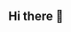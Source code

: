 ## Hi there 👋

<!--
**ilcodice/ilcodice** is a ✨ _special_ ✨ repository because its `README.md` (this file) appears on your GitHub profile.

### 🚀 About Me  

- 📍 Based in **Berlin, Germany**
- 🔭 I’m currently working on some cool Projects
- 🌱 I’m currently learning Frontend(html, css, javascript, Rreact, Nodejs...)
- 🤔 I am looking for a job as a Full-Stack Developer.

### 📫 Connect with me:  
- 🔗 [LinkedIn](www.linkedin.com/in/delshad-ibrahim-delo)  
